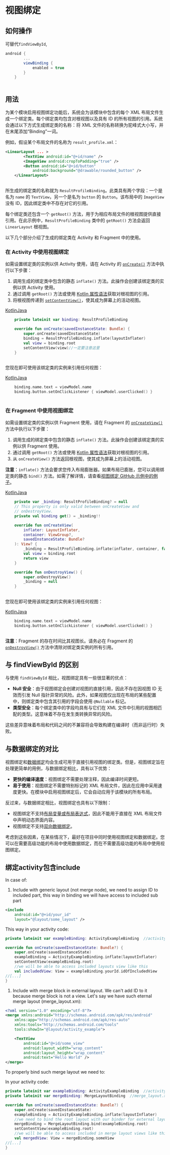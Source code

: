 # 视图绑定

## 如何操作

可替代`findViewById`,

```groovy
android {
        ...
        viewBinding {
            enabled = true
        }
    }
    
```

## 用法

为某个模块启用视图绑定功能后，系统会为该模块中包含的每个 XML 布局文件生成一个绑定类。每个绑定类均包含对根视图以及具有 ID 的所有视图的引用。系统会通过以下方式生成绑定类的名称：将 XML 文件的名称转换为驼峰式大小写，并在末尾添加“Binding”一词。

例如，假设某个布局文件的名称为 `result_profile.xml`：

```xml
<LinearLayout ... >
        <TextView android:id="@+id/name" />
        <ImageView android:cropToPadding="true" />
        <Button android:id="@+id/button"
            android:background="@drawable/rounded_button" />
    </LinearLayout>
    
```

所生成的绑定类的名称就为 `ResultProfileBinding`。此类具有两个字段：一个是名为 `name` 的 `TextView`，另一个是名为 `button` 的 `Button`。该布局中的 `ImageView` 没有 ID，因此绑定类中不存在对它的引用。

每个绑定类还包含一个 `getRoot()` 方法，用于为相应布局文件的根视图提供直接引用。在此示例中，`ResultProfileBinding` 类中的 `getRoot()` 方法会返回 `LinearLayout` 根视图。

以下几个部分介绍了生成的绑定类在 Activity 和 Fragment 中的使用。

### 在 Activity 中使用视图绑定

如需设置绑定类的实例以供 Activity 使用，请在 Activity 的 [`onCreate()`](https://developer.android.google.cn/reference/kotlin/android/app/Activity#oncreate) 方法中执行以下步骤：

1. 调用生成的绑定类中包含的静态 `inflate()` 方法。此操作会创建该绑定类的实例以供 Activity 使用。
2. 通过调用 `getRoot()` 方法或使用 [Kotlin 属性语法](https://kotlinlang.org/docs/reference/properties.html#declaring-properties)获取对根视图的引用。
3. 将根视图传递到 [`setContentView()`](https://developer.android.google.cn/reference/kotlin/android/app/Activity#setcontentview_1)，使其成为屏幕上的活动视图。

[Kotlin](https://developer.android.google.cn/topic/libraries/view-binding#kotlin)[Java](https://developer.android.google.cn/topic/libraries/view-binding#java)

```kotlin
    private lateinit var binding: ResultProfileBinding

    override fun onCreate(savedInstanceState: Bundle) {
        super.onCreate(savedInstanceState)
        binding = ResultProfileBinding.inflate(layoutInflater)
        val view = binding.root
        setContentView(view)//一定要注意这里
    }
    
```

您现在即可使用该绑定类的实例来引用任何视图：

[Kotlin](https://developer.android.google.cn/topic/libraries/view-binding#kotlin)[Java](https://developer.android.google.cn/topic/libraries/view-binding#java)

```kotlin
    binding.name.text = viewModel.name
    binding.button.setOnClickListener { viewModel.userClicked() }
    
```

### 在 Fragment 中使用视图绑定

如需设置绑定类的实例以供 Fragment 使用，请在 Fragment 的 [`onCreateView()`](https://developer.android.google.cn/reference/kotlin/androidx/fragment/app/Fragment#oncreateview) 方法中执行以下步骤：

1. 调用生成的绑定类中包含的静态 `inflate()` 方法。此操作会创建该绑定类的实例以供 Fragment 使用。
2. 通过调用 `getRoot()` 方法或使用 [Kotlin 属性语法](https://kotlinlang.org/docs/reference/properties.html#declaring-properties)获取对根视图的引用。
3. 从 `onCreateView()` 方法返回根视图，使其成为屏幕上的活动视图。

**注意**：`inflate()` 方法会要求您传入布局膨胀器。如果布局已膨胀，您可以调用绑定类的静态 `bind()` 方法。如需了解详情，请查看[视图绑定 GitHub 示例中的例子](https://github.com/android/architecture-components-samples/blob/master/ViewBindingSample/app/src/main/java/com/android/example/viewbindingsample/BindFragment.kt#L36-L41)。

[Kotlin](https://developer.android.google.cn/topic/libraries/view-binding#kotlin)[Java](https://developer.android.google.cn/topic/libraries/view-binding#java)

```kotlin
    private var _binding: ResultProfileBinding? = null
    // This property is only valid between onCreateView and
    // onDestroyView.
    private val binding get() = _binding!!

    override fun onCreateView(
        inflater: LayoutInflater,
        container: ViewGroup?,
        savedInstanceState: Bundle?
    ): View? {
        _binding = ResultProfileBinding.inflate(inflater, container, false)
        val view = binding.root
        return view
    }

    override fun onDestroyView() {
        super.onDestroyView()
        _binding = null
    }
    
```

您现在即可使用该绑定类的实例来引用任何视图：

[Kotlin](https://developer.android.google.cn/topic/libraries/view-binding#kotlin)[Java](https://developer.android.google.cn/topic/libraries/view-binding#java)

```kotlin
    binding.name.text = viewModel.name
    binding.button.setOnClickListener { viewModel.userClicked() }
    
```

**注意**：Fragment 的存在时间比其视图长。请务必在 Fragment 的 [`onDestroyView()`](https://developer.android.google.cn/reference/kotlin/androidx/fragment/app/Fragment#ondestroyview) 方法中清除对绑定类实例的所有引用。

## 与 findViewById 的区别

与使用 `findViewById` 相比，视图绑定具有一些很显著的优点：

- **Null 安全**：由于视图绑定会创建对视图的直接引用，因此不存在因视图 ID 无效而引发 Null 指针异常的风险。此外，如果视图仅出现在布局的某些配置中，则绑定类中包含其引用的字段会使用 `@Nullable` 标记。
- **类型安全**：每个绑定类中的字段均具有与它们在 XML 文件中引用的视图相匹配的类型。这意味着不存在发生类转换异常的风险。

这些差异意味着布局和代码之间的不兼容将会导致构建在编译时（而非运行时）失败。

## 与数据绑定的对比

视图绑定和[数据绑定](https://developer.android.google.cn/topic/libraries/data-binding)均会生成可用于直接引用视图的绑定类。但是，视图绑定旨在处理更简单的用例，与数据绑定相比，具有以下优势：

- **更快的编译速度**：视图绑定不需要处理注释，因此编译时间更短。
- **易于使用**：视图绑定不需要特别标记的 XML 布局文件，因此在应用中采用速度更快。在模块中启用视图绑定后，它会自动应用于该模块的所有布局。

反过来，与数据绑定相比，视图绑定也具有以下限制：

- 视图绑定不支持[布局变量或布局表达式](https://developer.android.google.cn/topic/libraries/data-binding/expressions)，因此不能用于直接在 XML 布局文件中声明动态界面内容。
- 视图绑定不支持[双向数据绑定](https://developer.android.google.cn/topic/libraries/data-binding/two-way)。

考虑到这些因素，在某些情况下，最好在项目中同时使用视图绑定和数据绑定。您可以在需要高级功能的布局中使用数据绑定，而在不需要高级功能的布局中使用视图绑定。

## 绑定activity包含include

In case of:

1. Include with generic layout (not merge node), we need to assign ID to included part, this way in binding we will have access to included sub part

```xml
<include
    android:id="@+id/your_id"
    layout="@layout/some_layout" />
```

This way in your activity code:

```kotlin
private lateinit var exampleBinding: ActivityExampleBinding  //activity_example.xml layout

override fun onCreate(savedInstanceState: Bundle?) {
    super.onCreate(savedInstanceState)
    exampleBinding = ActivityExampleBinding.inflate(layoutInflater)
    setContentView(exampleBinding.root)
    //we will be able to access included layouts view like this
    val includedView: View = exampleBinding.yourId.idOfIncludedView
//[...]
}
```

1. Include with merge block in external layout. We can't add ID to it because merge block is not a view. Let's say we have such eternal merge layout (merge_layout.xm):

```xml
<?xml version="1.0" encoding="utf-8"?>
<merge xmlns:android="http://schemas.android.com/apk/res/android"
    xmlns:app="http://schemas.android.com/apk/res-auto"
    xmlns:tools="http://schemas.android.com/tools"
    tools:showIn="@layout/activity_example">

    <TextView
        android:id="@+id/some_view"
        android:layout_width="wrap_content"
        android:layout_height="wrap_content"
        android:text="Hello World" />
</merge>
```

To properly bind such merge layout we need to:

In your activity code:

```kotlin
private lateinit var exampleBinding: ActivityExampleBinding  //activity_example.xml layout
private lateinit var mergeBinding: MergeLayoutBinding  //merge_layout.xml layout

override fun onCreate(savedInstanceState: Bundle?) {
    super.onCreate(savedInstanceState)
    exampleBinding = ActivityExampleBinding.inflate(layoutInflater)
    //we need to bind the root layout with our binder for external layout
    mergeBinding = MergeLayoutBinding.bind(exampleBinding.root)
    setContentView(exampleBinding.root)
    //we will be able to access included in merge layout views like this
    val mergedView: View = mergeBinding.someView
//[...]
}
```
